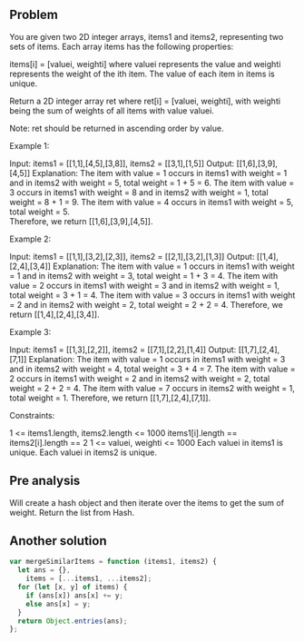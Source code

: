 ## Problem

You are given two 2D integer arrays, items1 and items2, representing two sets of items. Each array items has the following properties:

items[i] = [valuei, weighti] where valuei represents the value and weighti represents the weight of the ith item.
The value of each item in items is unique.

Return a 2D integer array ret where ret[i] = [valuei, weighti], with weighti being the sum of weights of all items with value valuei.

Note: ret should be returned in ascending order by value.



Example 1:

Input: items1 = [[1,1],[4,5],[3,8]], items2 = [[3,1],[1,5]]
Output: [[1,6],[3,9],[4,5]]
Explanation:
The item with value = 1 occurs in items1 with weight = 1 and in items2 with weight = 5, total weight = 1 + 5 = 6.
The item with value = 3 occurs in items1 with weight = 8 and in items2 with weight = 1, total weight = 8 + 1 = 9.
The item with value = 4 occurs in items1 with weight = 5, total weight = 5.  
Therefore, we return [[1,6],[3,9],[4,5]].

Example 2:

Input: items1 = [[1,1],[3,2],[2,3]], items2 = [[2,1],[3,2],[1,3]]
Output: [[1,4],[2,4],[3,4]]
Explanation:
The item with value = 1 occurs in items1 with weight = 1 and in items2 with weight = 3, total weight = 1 + 3 = 4.
The item with value = 2 occurs in items1 with weight = 3 and in items2 with weight = 1, total weight = 3 + 1 = 4.
The item with value = 3 occurs in items1 with weight = 2 and in items2 with weight = 2, total weight = 2 + 2 = 4.
Therefore, we return [[1,4],[2,4],[3,4]].

Example 3:

Input: items1 = [[1,3],[2,2]], items2 = [[7,1],[2,2],[1,4]]
Output: [[1,7],[2,4],[7,1]]
Explanation:
The item with value = 1 occurs in items1 with weight = 3 and in items2 with weight = 4, total weight = 3 + 4 = 7.
The item with value = 2 occurs in items1 with weight = 2 and in items2 with weight = 2, total weight = 2 + 2 = 4.
The item with value = 7 occurs in items2 with weight = 1, total weight = 1.
Therefore, we return [[1,7],[2,4],[7,1]].



Constraints:

1 <= items1.length, items2.length <= 1000
items1[i].length == items2[i].length == 2
1 <= valuei, weighti <= 1000
Each valuei in items1 is unique.
Each valuei in items2 is unique.

## Pre analysis

Will create a hash object and then iterate over the items to get the sum of weight. Return the list from Hash.

## Another solution

```javascript
var mergeSimilarItems = function (items1, items2) {
  let ans = {},
    items = [...items1, ...items2];
  for (let [x, y] of items) {
    if (ans[x]) ans[x] += y;
    else ans[x] = y;
  }
  return Object.entries(ans);
};
```
